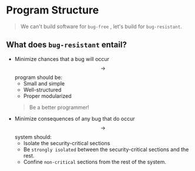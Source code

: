 # Program Structure

> We can't build software for `bug-free` , let's build for `bug-resistant`.

## What does `bug-resistant` entail?
* Minimize chances that a bug will occur $$\rightarrow$$ program should be:
    * Small and simple
    * Well-structured
    * Proper modularized
    > Be a better programmer!
* Minimize consequences of any bug that do occur $$\rightarrow$$ system should:
    * Isolate the security-critical sections
    * Be `strongly isolated` between the security-critical sections and the rest.
    * Confine `non-critical` sections from the rest of the system.
